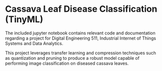 # Cassava Leaf Disease Classification (TinyML)

The included jupyter notebook contains relevant code and documentation regarding a project for Digital Engineering 511, Industrial Internet of Things Systems and Data Analytics.

This project leverages transfer learning and compression techniques such as quantization and pruning to produce a robust model capable of performing image classification on diseased cassava leaves.
